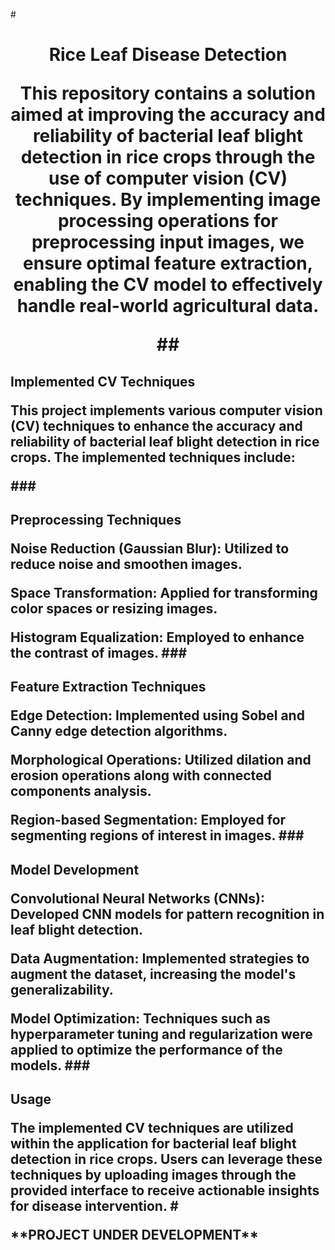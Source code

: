 #<h1 align="center">Rice Leaf Disease Detection

<p align="center">This repository contains a solution aimed at improving the accuracy and reliability of bacterial leaf blight detection in rice crops through the use of computer vision (CV) techniques. By implementing image processing operations for preprocessing input images, we ensure optimal feature extraction, enabling the CV model to effectively handle real-world agricultural data.

##<h2 align="left">Implemented CV Techniques
<p align="left">This project implements various computer vision (CV) techniques to enhance the accuracy and reliability of bacterial leaf blight detection in rice crops. The implemented techniques include:

###<h2 align="left">Preprocessing Techniques
<p align="left">Noise Reduction (Gaussian Blur): Utilized to reduce noise and smoothen images.
<p align="left">Space Transformation: Applied for transforming color spaces or resizing images.
<p align="left">Histogram Equalization: Employed to enhance the contrast of images.
###<h2 align="left">Feature Extraction Techniques
<p align="left">Edge Detection: Implemented using Sobel and Canny edge detection algorithms.
<p align="left">Morphological Operations: Utilized dilation and erosion operations along with connected components analysis.
<p align="left">Region-based Segmentation: Employed for segmenting regions of interest in images.
###<h2 align="left">Model Development
<p align="left">Convolutional Neural Networks (CNNs): Developed CNN models for pattern recognition in leaf blight detection.
<p align="left">Data Augmentation: Implemented strategies to augment the dataset, increasing the model's generalizability.
<p align="left">Model Optimization: Techniques such as hyperparameter tuning and regularization were applied to optimize the performance of the models.
###<h2 align="left">Usage
<p align="left">The implemented CV techniques are utilized within the application for bacterial leaf blight detection in rice crops. Users can leverage these techniques by uploading images through the provided interface to receive actionable insights for disease intervention.
#<p align="left"> **PROJECT UNDER DEVELOPMENT**
